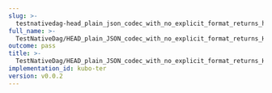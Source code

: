 ```yaml
---
slug: >-
  testnativedag-head_plain_json_codec_with_no_explicit_format_returns_http_200-header_content-length
full_name: >-
  TestNativeDag/HEAD_plain_JSON_codec_with_no_explicit_format_returns_HTTP_200/Header_Content-Length
outcome: pass
title: >-
  TestNativeDag/HEAD_plain_JSON_codec_with_no_explicit_format_returns_HTTP_200/Header_Content-Length
implementation_id: kubo-ter
version: v0.0.2
---
```



